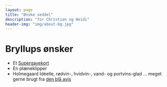 ```yaml
---
layout: page
title: "Ønske seddel"
description: "for Christian og Heidi"
header-img: "img/about-bg.jpg"
---
```

# Bryllups ønsker

* Et [Supergavekort](https://www.gavekortet.dk/supergiftcard.aspx)
* En plæneklipper
* Holmegaard Idéelle, rødvin-, hvidvin-, vand- og portvins-glad ... meget gerne brugt fra [den blå avis]( http://www.dba.dk/soeg/?soeg=holmeg%C3%A5rd+id%C3%A9elle)

